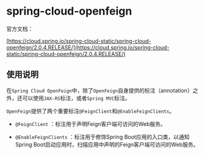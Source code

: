 spring-cloud-openfeign
====================

官方文档：

[https://cloud.spring.io/spring-cloud-static/spring-cloud-openfeign/2.0.4.RELEASE/](https://cloud.spring.io/spring-cloud-static/spring-cloud-openfeign/2.0.4.RELEASE/)



## 使用说明

在`Spring Cloud OpenFeign`中，除了`OpenFeign`自身提供的标注（annotation）之外，还可以使用`JAX-RS`标注，或者`Spring MVC`标注。

`OpenFeign`提供了两个重要标注`@FeignClient`和`@EnableFeignClients`。

* `@FeignClient`  ：标注用于声明Feign客户端可访问的Web服务。

* `@EnableFeignClients`  ：标注用于修饰Spring Boot应用的入口类，以通知Spring Boot启动应用时，扫描应用中声明的Feign客户端可访问的Web服务。


